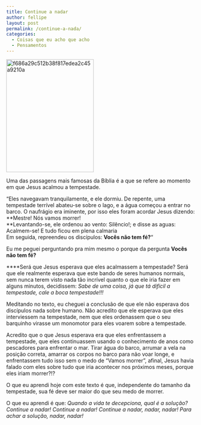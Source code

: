 ```yaml
---
title: Continue a nadar
author: fellipe
layout: post
permalink: /continue-a-nada/
categories:
  - Coisas que eu acho que acho
  - Pensamentos
---
```

[<img class="size-medium wp-image-230 aligncenter" alt="f686a29c512b38f817edea2c45a9210a" src="http://fellipebrito.com/wp-content/uploads/2014/07/f686a29c512b38f817edea2c45a9210a-233x300.jpg" width="233" height="300" />][1]

Uma das passagens mais famosas da Bíblia é a que se refere ao momento em que Jesus acalmou a tempestade.

&#8220;Eles navegavam tranquilamente, e ele dormiu. De repente, uma tempestade terrível abateu-se sobre o lago, e a água começou a entrar no barco. O naufrágio era iminente, por isso eles foram acordar Jesus dizendo: **Mestre! Nós vamos morrer!  
**<span style="font-size: 1em;">Levantando-se, ele ordenou ao vento: Silêncio!; e disse as aguas: Acalmem-se! E tudo ficou em plena calmaria<br /> </span><span style="font-size: 1em;">Em seguida, repreendeu os discípulos: </span><strong style="font-size: 1em;">Vocês não tem fé?</strong><span style="font-size: 1em;">&#8220;</span>

Eu me peguei perguntando pra mim mesmo o porque da pergunta **Vocês não tem fé?**

****Será que Jesus esperava que eles acalmassem a tempestade? Será que ele realmente esperava que este bando de seres humanos normais, sem nunca terem visto nada tão incrível quanto o que ele iria fazer em alguns minutos, decidissem: *Sabe de uma coisa, já que tá difícil a tempestade, cale a boca tempestade!!!*

Meditando no texto, eu cheguei a conclusão de que ele não esperava dos discípulos nada sobre humano. Não acredito que ele esperava que eles interviessem na tempestade, nem que eles ordenassem que o seu barquinho virasse um monomotor para eles voarem sobre a tempestade.

Acredito que o que Jesus esperava era que eles enfrentassem a tempestade, que eles continuassem usando o conhecimento de anos como pescadores para enfrentar o mar. Tirar água do barco, arrumar a vela na posição correta, amarrar os corpos no barco para não voar longe, e enfrentassem tudo isso sem o medo de &#8220;Vamos morrer&#8221;, afinal, Jesus havia falado com eles sobre tudo que iria acontecer nos próximos meses, porque eles iriam morrer?!?

O que eu aprendi hoje com este texto é que, independente do tamanho da tempestade, sua fé deve ser maior do que seu medo de morrer.

O que eu aprendi é que: *Quando a vida te decepciona, qual é a solução? Continue a nadar! Continue a nadar! Continue a nadar, nadar, nadar! Para achar a solução, nadar, nadar!*

 [1]: http://fellipebrito.com/wp-content/uploads/2014/07/f686a29c512b38f817edea2c45a9210a.jpg